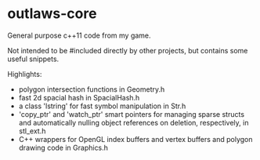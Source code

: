 outlaws-core
============

General purpose c++11 code from my game.

Not intended to be #included directly by other projects, but contains some useful snippets.

Highlights:
* polygon intersection functions in Geometry.h
* fast 2d spacial hash in SpacialHash.h
* a class 'lstring' for fast symbol manipulation in Str.h
* 'copy_ptr' and 'watch_ptr' smart pointers for managing sparse structs and automatically nulling object references on deletion, respectively, in stl_ext.h
* C++ wrappers for OpenGL index buffers and vertex buffers and polygon drawing code in Graphics.h

